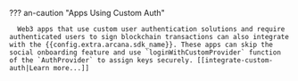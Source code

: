 ??? an-caution "Apps Using Custom Auth"

      Web3 apps that use custom user authentication solutions and require authenticated users to sign blockchain transactions can also integrate with the {{config.extra.arcana.sdk_name}}. These apps can skip the social onboarding feature and use `loginWithCustomProvider` function of the `AuthProvider` to assign keys securely. [[integrate-custom-auth|Learn more...]]